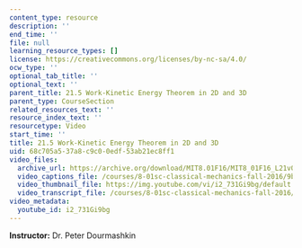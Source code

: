 ```yaml
---
content_type: resource
description: ''
end_time: ''
file: null
learning_resource_types: []
license: https://creativecommons.org/licenses/by-nc-sa/4.0/
ocw_type: ''
optional_tab_title: ''
optional_text: ''
parent_title: 21.5 Work-Kinetic Energy Theorem in 2D and 3D
parent_type: CourseSection
related_resources_text: ''
resource_index_text: ''
resourcetype: Video
start_time: ''
title: 21.5 Work-Kinetic Energy Theorem in 2D and 3D
uid: 68c705a5-37a8-c9c0-0edf-53ab21ec8ff1
video_files:
  archive_url: https://archive.org/download/MIT8.01F16/MIT8_01F16_L21v05_360p.mp4
  video_captions_file: /courses/8-01sc-classical-mechanics-fall-2016/9bb8313aef0f57ba84d88dc5ebde2c27_i2_731Gi9bg.vtt
  video_thumbnail_file: https://img.youtube.com/vi/i2_731Gi9bg/default.jpg
  video_transcript_file: /courses/8-01sc-classical-mechanics-fall-2016/5c91191d7a63e9e62bc19e9939118601_i2_731Gi9bg.pdf
video_metadata:
  youtube_id: i2_731Gi9bg
---
```


**Instructor:** Dr. Peter Dourmashkin

